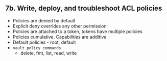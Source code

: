 ## 7b.	Write, deploy, and troubleshoot ACL policies
- Policies are denied by default
- Explicit deny overrides any other permission
- Policies are attached to a token, tokens have multiple policies
- Policies cumulative. Capabilities are additive
- Default policies - root, default
- `vault policy commands`
  - delete, fmt, list, read, write